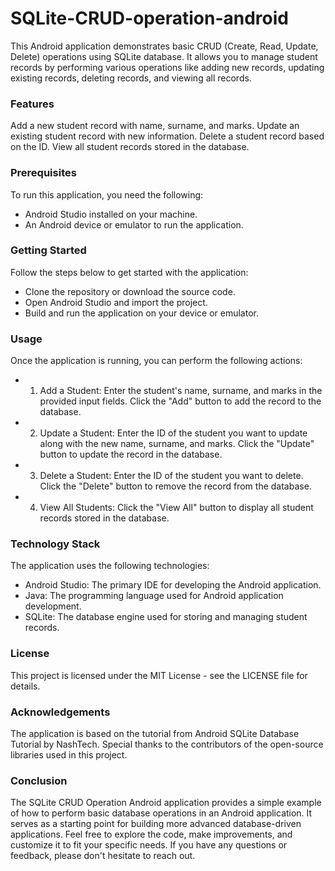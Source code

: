 # SQLite-CRUD-operation-android
This Android application demonstrates basic CRUD (Create, Read, Update, Delete) operations using SQLite database. It allows you to manage student records by performing various operations like adding new records, updating existing records, deleting records, and viewing all records.


### Features
Add a new student record with name, surname, and marks.
Update an existing student record with new information.
Delete a student record based on the ID.
View all student records stored in the database.

### Prerequisites
To run this application, you need the following:

* Android Studio installed on your machine.
* An Android device or emulator to run the application.
### Getting Started
Follow the steps below to get started with the application:

* Clone the repository or download the source code.
* Open Android Studio and import the project.
* Build and run the application on your device or emulator.
### Usage
Once the application is running, you can perform the following actions:

* 1. Add a Student: Enter the student's name, surname, and marks in the provided input fields. Click the "Add" button to add the record to the database.
* 2. Update a Student: Enter the ID of the student you want to update along with the new name, surname, and marks. Click the "Update" button to update the record in the database.
* 3. Delete a Student: Enter the ID of the student you want to delete. Click the "Delete" button to remove the record from the database.
* 4. View All Students: Click the "View All" button to display all student records stored in the database.
### Technology Stack
The application uses the following technologies:

* Android Studio: The primary IDE for developing the Android application.
* Java: The programming language used for Android application development.
* SQLite: The database engine used for storing and managing student records.
### License
This project is licensed under the MIT License - see the LICENSE file for details.

### Acknowledgements
The application is based on the tutorial from Android SQLite Database Tutorial by NashTech.
Special thanks to the contributors of the open-source libraries used in this project.
### Conclusion
The SQLite CRUD Operation Android application provides a simple example of how to perform basic database operations in an Android application. It serves as a starting point for building more advanced database-driven applications. Feel free to explore the code, make improvements, and customize it to fit your specific needs. If you have any questions or feedback, please don't hesitate to reach out.

